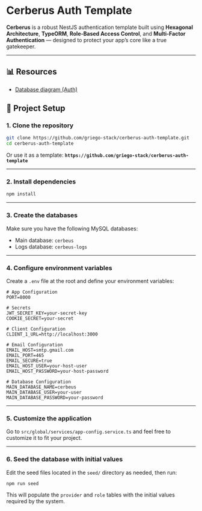 # Cerberus Auth Template

**Cerberus** is a robust NestJS authentication template built using **Hexagonal Architecture**, **TypeORM**, **Role-Based Access Control**, and **Multi-Factor Authentication** — designed to protect your app’s core like a true gatekeeper.

---

## 📊 Resources

- [Database diagram (Auth)](https://dbdesigner.page.link/uFMNCMAJ2JCUsJko7)

## 🚀 Project Setup

### 1. Clone the repository

```bash
git clone https://github.com/griego-stack/cerberus-auth-template.git
cd cerberus-auth-template
```

Or use it as a template:
**`https://github.com/griego-stack/cerberus-auth-template`**

---

### 2. Install dependencies

```bash
npm install
```

---

### 3. Create the databases

Make sure you have the following MySQL databases:

- Main database: `cerbeus`
- Logs database: `cerbeus-logs`

---

### 4. Configure environment variables

Create a `.env` file at the root and define your environment variables:

```env
# App Configuration
PORT=8000

# Secrets
JWT_SECRET_KEY=your-secret-key
COOKIE_SECRET=your-secret

# Client Configuration
CLIENT_1_URL=http://localhost:3000

# Email Configuration
EMAIL_HOST=smtp.gmail.com
EMAIL_PORT=465
EMAIL_SECURE=true
EMAIL_HOST_USER=your-host-user
EMAIL_HOST_PASSWORD=your-host-password

# Database Configuration
MAIN_DATABASE_NAME=cerbeus
MAIN_DATABASE_USER=your-user
MAIN_DATABASE_PASSWORD=your-password
```

---

### 5. Customize the application

Go to
`src/global/services/app-config.service.ts`
and feel free to customize it to fit your project.

---

### 6. Seed the database with initial values

Edit the seed files located in the `seed/` directory as needed, then run:

```bash
npm run seed
```

This will populate the `provider` and `role` tables with the initial values required by the system.
